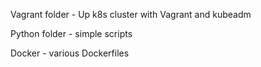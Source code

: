 Vagrant folder - Up k8s cluster with Vagrant and kubeadm

Python folder - simple scripts

Docker - various Dockerfiles

